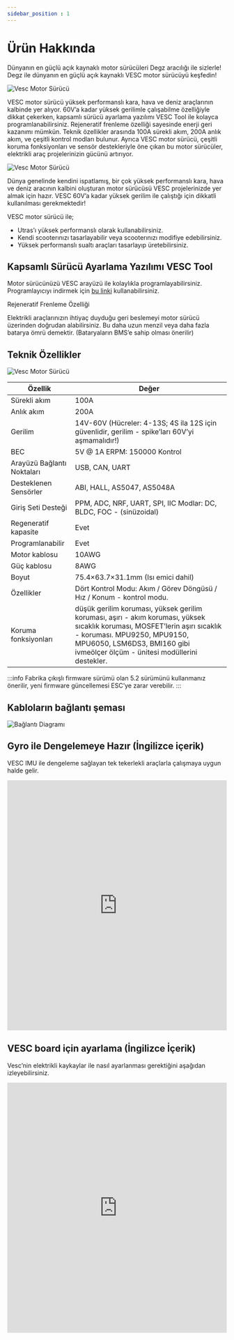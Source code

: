 ```yaml
---
sidebar_position : 1
---
```


# Ürün Hakkında

Dünyanın en güçlü açık kaynaklı motor sürücüleri Degz aracılığı ile sizlerle!
Degz ile dünyanın en güçlü açık kaynaklı VESC motor sürücüyü keşfedin!

![Vesc Motor Sürücü](./image/vesc69-100a-motor-surucu.jpg)

VESC motor sürücü yüksek performanslı kara, hava ve deniz araçlarının kalbinde yer alıyor. 60V’a kadar yüksek gerilimle çalışabilme özelliğiyle dikkat çekerken, kapsamlı sürücü ayarlama yazılımı VESC Tool ile kolayca programlanabilirsiniz. Rejeneratif frenleme özelliği sayesinde enerji geri kazanımı mümkün. Teknik özellikler arasında 100A sürekli akım, 200A anlık akım, ve çeşitli kontrol modları bulunur. Ayrıca VESC motor sürücü, çeşitli koruma fonksiyonları ve sensör destekleriyle öne çıkan bu motor sürücüler, elektrikli araç projelerinizin gücünü artırıyor.

![Vesc Motor Sürücü](./image/vesc69-100a-motor-surucu2.jpg)

Dünya genelinde kendini ispatlamış, bir çok yüksek performanslı kara, hava ve deniz aracının kalbini oluşturan motor sürücüsü VESC projelerinizde yer almak için hazır. VESC 60V’a kadar yüksek gerilim ile çalıştığı için dikkatli kullanılması gerekmektedir!

VESC motor sürücü ile;

- Utras’ı yüksek performanslı olarak kullanabilirsiniz.
- Kendi scooterınızı tasarlayabilir veya scooterınızı modifiye edebilirsiniz.
- Yüksek performanslı sualtı araçları tasarlayıp üretebilirsiniz.

## Kapsamlı Sürücü Ayarlama Yazılımı VESC Tool

Motor sürücünüzü VESC arayüzü ile kolaylıkla programlayabilirsiniz.
Programlayıcıyı indirmek için [bu linki](https://vesc-project.com/vesc_tool) kullanabilirsiniz.

Rejeneratif Frenleme Özelliği

Elektrikli araçlarınızın ihtiyaç duyduğu geri beslemeyi motor sürücü üzerinden doğrudan alabilirsiniz. Bu daha uzun menzil veya daha fazla batarya ömrü demektir. (Bataryaların BMS’e sahip olması önerilir)

## Teknik Özellikler

![Vesc Motor Sürücü](./image/vesc69-100a-motor-surucu3.jpg)


| Özellik                    | Değer                                                                                                                                                                                                                                      |
|----------------------------|--------------------------------------------------------------------------------------------------------------------------------------------------------------------------------------------------------------------------------------------|
| Sürekli akım               | 100A                                                                                                                                                                                                                                       |
| Anlık akım                 | 200A                                                                                                                                                                                                                                       |
| Gerilim                    | 14V-60V (Hücreler: 4-13S; 4S ila 12S için güvenlidir, gerilim - spike’ları 60V’yi aşmamalıdır!)                                                                                                                                            |
| BEC                        | 5V @ 1A ERPM: 150000 Kontrol                                                                                                                                                                                                               |
| Arayüzü Bağlantı Noktaları | USB, CAN, UART                                                                                                                                                                                                                             |
| Desteklenen Sensörler      | ABI, HALL, AS5047, AS5048A                                                                                                                                                                                                                 |
| Giriş Seti Desteği         | PPM, ADC, NRF, UART, SPI, IIC Modlar: DC, BLDC, FOC - (sinüzoidal)                                                                                                                                                                         |
| Regeneratif kapasite       | Evet                                                                                                                                                                                                                                       |
| Programlanabilir           | Evet                                                                                                                                                                                                                                       |
| Motor kablosu              | 10AWG                                                                                                                                                                                                                                      |
| Güç kablosu                | 8AWG                                                                                                                                                                                                                                       |
| Boyut                      | 75.4×63.7×31.1mm (Isı emici dahil)                                                                                                                                                                                                         |
| Özellikler                 | Dört Kontrol Modu: Akım / Görev Döngüsü / Hız / Konum - kontrol modu.                                                                                                                                                                      |
| Koruma fonksiyonları       | düşük gerilim koruması, yüksek gerilim koruması, aşırı - akım koruması, yüksek sıcaklık koruması, MOSFET’lerin aşırı sıcaklık - koruması. MPU9250, MPU9150, MPU6050, LSM6DS3, BMI160 gibi ivmeölçer ölçüm - ünitesi modüllerini destekler. |

:::info
Fabrika çıkışlı firmware sürümü olan 5.2 sürümünü kullanmanız önerilir, yeni firmware güncellemesi ESC’ye zarar verebilir.
:::

## Kabloların bağlantı şeması

![Bağlantı Diagramı](./image/vesc69-100a-motor-surucu4.png)

## Gyro ile Dengelemeye Hazır (İngilizce içerik)

VESC IMU ile dengeleme sağlayan tek tekerlekli araçlarla çalışmaya uygun halde gelir.

<iframe width="100%" height="574" src="https://www.youtube.com/embed/iGgNuo6o_Ug" title="VESC IMU Accelerometer Calibration - How To" frameborder="0" allow="accelerometer; autoplay; clipboard-write; encrypted-media; gyroscope; picture-in-picture; web-share" allowfullscreen></iframe>

## VESC board için ayarlama (İngilizce İçerik)

Vesc’nin elektrikli kaykaylar ile nasıl ayarlanması gerektiğini aşağıdan izleyebilirsiniz.

<iframe width="100%" height="574" src="https://www.youtube.com/embed/lDuV8cnPRmI" title="VESC® Tool 2020 Tutorial - How to Program Vesc for DIY Electric Skateboards" frameborder="0" allow="accelerometer; autoplay; clipboard-write; encrypted-media; gyroscope; picture-in-picture; web-share" allowfullscreen></iframe>